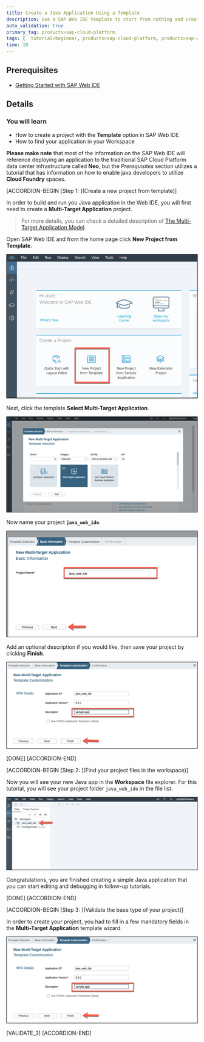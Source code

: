 ```yaml
---
title: Create a Java Application Using a Template
description: Use a SAP Web IDE template to start from nothing and create a simple Java application for the Cloud Foundry environment of SAP Cloud Platform.
auto_validation: true
primary_tag: products>sap-cloud-platform
tags: [  tutorial>beginner, products>sap-cloud-platform, products>sap-web-ide, topic>java]
time: 10
---
```


## Prerequisites  
 - [Getting Started with SAP Web IDE](https://www.sap.com/developer/tutorials/webide-onboarding-mc.html)

## Details
### You will learn  
  - How to create a project with the **Template** option in SAP Web IDE
  - How to find your application in your Workspace

**Please make note** that most of the information on the SAP Web IDE will reference deploying an application to the traditional SAP Cloud Platform data center infrastructure called **Neo**, but the _Prerequisites_ section utilizes a tutorial that has information on how to enable java developers to utilize **Cloud Foundry** spaces.

[ACCORDION-BEGIN [Step 1: ](Create a new project from template)]

In order to build and run you Java application in the Web IDE, you will first need to create a **Multi-Target Application** project.

>For more details, you can check a detailed description of [The Multi-Target Application Model](https://www.sap.com/docs/download/2016/06/e2f618e4-757c-0010-82c7-eda71af511fa.pdf).

Open SAP Web IDE and from the home page click **New Project from Template**.

![new-project-from-template](new-project-from-template.png)

Next, click the template **Select Multi-Target Application**.

![select-multi-target-template](select-multi-target-template.png)

Now name your project **`java_web_ide`**.

![name-your-project](name-your-project.png)

Add an optional description if you would like, then save your project by clicking **Finish**.

![save-template](save-template.png)

[DONE]
[ACCORDION-END]

[ACCORDION-BEGIN [Step 2: ](Find your project files in the workspace)]

Now you will see your new Java app in the **Workspace** file explorer. For this tutorial, you will see your project folder `java_web_ide` in the file list.

![new-java-app-created](new-java-app-created.png)

Congratulations, you are finished creating a simple Java application that you can start editing and debugging in follow-up tutorials.

[DONE]
[ACCORDION-END]

[ACCORDION-BEGIN [Step 3: ](Validate the base type of your project)]

In order to create your project, you had to fill in a few mandatory fields in the **Multi-Target Application** template wizard.  

![save-template](save-template.png)

[VALIDATE_3]
[ACCORDION-END]
